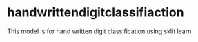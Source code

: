 # handwrittendigitclassifiaction
This model is for hand written digit classification using sklit learn

